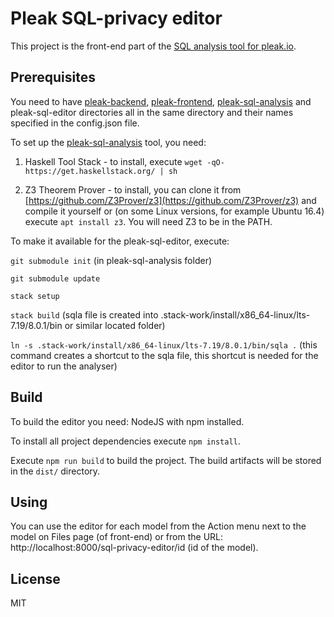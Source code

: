 # Pleak SQL-privacy editor

This project is the front-end part of the [SQL analysis tool for pleak.io](https://github.com/pleak-tools/pleak-sql-analysis).

## Prerequisites

You need to have [pleak-backend](https://github.com/pleak-tools/pleak-backend), [pleak-frontend](https://github.com/pleak-tools/pleak-frontend), [pleak-sql-analysis](https://github.com/pleak-tools/pleak-sql-analysis) and pleak-sql-editor directories all in the same directory and their names specified in the config.json file.

To set up the [pleak-sql-analysis](https://github.com/pleak-tools/pleak-sql-analysis) tool, you need:

1) Haskell Tool Stack - to install, execute `wget -qO- https://get.haskellstack.org/ | sh`

2) Z3 Theorem Prover - to install, you can clone it from [https://github.com/Z3Prover/z3](https://github.com/Z3Prover/z3) and compile it yourself or (on some Linux versions, for example Ubuntu 16.4) execute `apt install z3`. You will need Z3 to be in the PATH.

To make it available for the pleak-sql-editor, execute:

`git submodule init` (in pleak-sql-analysis folder)

`git submodule update`

`stack setup`

`stack build` (sqla file is created into .stack-work/install/x86_64-linux/lts-7.19/8.0.1/bin or similar located folder)

`ln -s .stack-work/install/x86_64-linux/lts-7.19/8.0.1/bin/sqla .` (this command creates a shortcut to the sqla file, this shortcut is needed for the editor to run the analyser)

## Build

To build the editor you need: NodeJS with npm installed.

To install all project dependencies execute `npm install`.

Execute `npm run build` to build the project. The build artifacts will be stored in the `dist/` directory.

## Using

You can use the editor for each model from the Action menu next to the model on Files page (of front-end) or from the URL: http://localhost:8000/sql-privacy-editor/id (id of the model).

## License

MIT